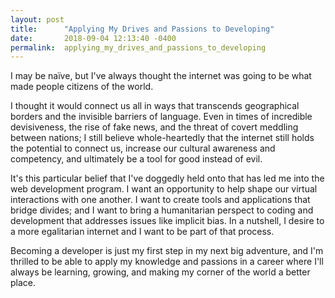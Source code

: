 ```yaml
---
layout: post
title:      "Applying My Drives and Passions to Developing"
date:       2018-09-04 12:13:40 -0400
permalink:  applying_my_drives_and_passions_to_developing
---
```




I may be naïve, but I've always thought the internet was going to be what made people citizens of the world. 

I thought it would connect us all in ways that transcends geographical borders and the invisible barriers of language. Even in times of incredible devisiveness, the rise of fake news, and the threat of covert meddling between nations; I still believe whole-heartedly that the internet still holds the potential to connect us, increase our cultural awareness and competency, and ultimately be a tool for good instead of evil. 

It's this particular belief that I've doggedly held onto that has led me into the web development program.  I want an opportunity to help shape our virtual interactions with one another. I want to create tools and applications that bridge divides; and I want to bring a humanitarian perspect to coding and development that addresses issues like implicit bias. In a nutshell, I desire to a more egalitarian internet and I want to be part of that process.

Becoming a developer is just my first step in my next big adventure, and I'm thrilled to be able to apply my knowledge and passions in a career where I'll always be learning, growing, and making my corner of the world a better place.
